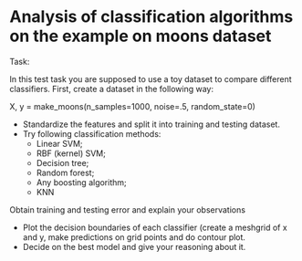 # Analysis of classification algorithms on the example on moons dataset
Task:

In this test task you are supposed to use a toy dataset to compare different classifiers. First, create a dataset in the following way: 

X, y = make_moons(n_samples=1000, noise=.5, random_state=0) 

* Standardize the features and split it into training and testing dataset. 
* Try following classification methods: 
  * Linear SVM; 
  * RBF (kernel) SVM; 
  * Decision tree; 
  * Random forest; 
  * Any boosting algorithm; 
  * KNN

Obtain training and testing error and explain your observations 
* Plot the decision boundaries of each classifier (create a meshgrid of x and 
y, make predictions on grid points and do contour plot. 
* Decide on the best model and give your reasoning about it.
